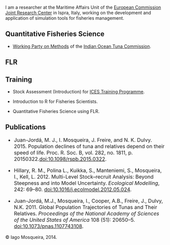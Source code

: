 
I am a researcher at the Maritime Affairs Unit of the [European Commission](http://ec.europa.eu/index_en.htm) [Joint Research Center](https://ec.europa.eu/jrc/) in Ispra, Italy, working on the development and application of simulation tools for fisheries management.

## Quantitative Fisheries Science

- [Working Party on Methods](http://iotc.org/science/wp/working-party-methods-wpm) of the [Indian Ocean Tuna Commission](http://iotc.org/).

## FLR

## Training

- Stock Assessment (Introduction) for [ICES Training Programme](http://ices.dk/news-and-events/Training/Pages/default.aspx).

- Introduction to R for Fisheries Scientists.

- Quantitative Fisheries Science using FLR.

## Publications

<font size="3">

- Juan-Jordá, M. J., I. Mosqueira, J. Freire, and N. K. Dulvy. 2015. Population declines of tuna and relatives depend on their speed of life. Proc. R. Soc. B, vol. 282, no. 1811, p. 20150322.[doi:10.1098/rspb.2015.0322](http://dx.doi.org/10.1098/rspb.2015.0322).

- Hillary, R. M., Polina L., Kuikka, S., Manteniemi, S., Mosqueira, I., Kell, L. 2012. Multi-Level Stock–recruit Analysis: Beyond Steepness and into Model Uncertainty. _Ecological Modelling_, 242: 69–80. [doi:10.1016/j.ecolmodel.2012.05.024](http://dx.doi.org/10.1016/j.ecolmodel.2012.05.024).
- Juan-Jordá, M.J., Mosqueira, I., Cooper, A.B., Freire, J., Dulvy, N.K. 2011. Global Population Trajectories of Tunas and Their Relatives. _Proceedings of the National Academy of Sciences of the United States of America_ 108 (51): 20650–5. [doi:10.1073/pnas.1107743108](http://dx.doi.org/10.1073/pnas.1107743108).

</font>

&copy; Iago Mosqueira, 2014.
